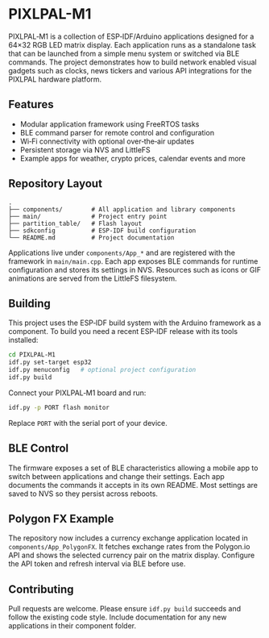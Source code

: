 # PIXLPAL-M1

PIXLPAL‑M1 is a collection of ESP‑IDF/Arduino applications designed for a 64×32 RGB LED matrix display. Each application runs as a standalone task that can be launched from a simple menu system or switched via BLE commands. The project demonstrates how to build network enabled visual gadgets such as clocks, news tickers and various API integrations for the PIXLPAL hardware platform.

## Features

- Modular application framework using FreeRTOS tasks
- BLE command parser for remote control and configuration
- Wi‑Fi connectivity with optional over‑the‑air updates
- Persistent storage via NVS and LittleFS
- Example apps for weather, crypto prices, calendar events and more

## Repository Layout

```
.
├── components/        # All application and library components
├── main/              # Project entry point
├── partition_table/   # Flash layout
├── sdkconfig          # ESP‑IDF build configuration
└── README.md          # Project documentation
```

Applications live under `components/App_*` and are registered with the framework in `main/main.cpp`. Each app exposes BLE commands for runtime configuration and stores its settings in NVS. Resources such as icons or GIF animations are served from the LittleFS filesystem.

## Building

This project uses the ESP‑IDF build system with the Arduino framework as a component. To build you need a recent ESP‑IDF release with its tools installed:

```bash
cd PIXLPAL-M1
idf.py set-target esp32
idf.py menuconfig   # optional project configuration
idf.py build
```

Connect your PIXLPAL‑M1 board and run:

```bash
idf.py -p PORT flash monitor
```

Replace `PORT` with the serial port of your device.

## BLE Control

The firmware exposes a set of BLE characteristics allowing a mobile app to switch between applications and change their settings. Each app documents the commands it accepts in its own README. Most settings are saved to NVS so they persist across reboots.

## Polygon FX Example

The repository now includes a currency exchange application located in `components/App_PolygonFX`. It fetches exchange rates from the Polygon.io API and shows the selected currency pair on the matrix display. Configure the API token and refresh interval via BLE before use.

## Contributing

Pull requests are welcome. Please ensure `idf.py build` succeeds and follow the existing code style. Include documentation for any new applications in their component folder.


